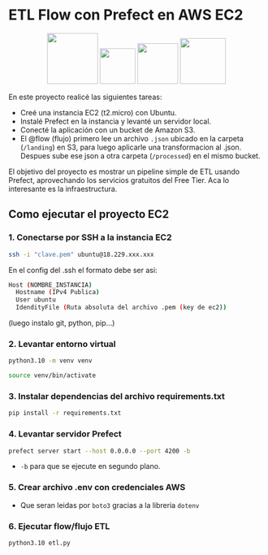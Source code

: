 # ETL Flow con Prefect en AWS EC2
<p align="center">
  <img src="https://upload.wikimedia.org/wikipedia/commons/thumb/9/93/Amazon_Web_Services_Logo.svg/330px-Amazon_Web_Services_Logo.svg.png" width="100"/>
  <img src="https://www.cdnlogo.com/logos/a/99/aws-ec2.svg" width="70"/>
  <img src="https://upload.wikimedia.org/wikipedia/commons/thumb/b/bc/Amazon-S3-Logo.svg/1712px-Amazon-S3-Logo.svg.png" width="80"/>
  <img src="https://prefect-284-docs.netlify.app/img/logos/prefect-logo-mark-solid-white-500.png" width="90"/>
</p>



En este proyecto realicé las siguientes tareas:

- Creé una instancia EC2 (t2.micro) con Ubuntu.
- Instalé Prefect en la instancia y levanté un servidor local.
- Conecté la aplicación con un bucket de Amazon S3.
- El @flow (flujo) primero lee un archivo `.json` ubicado en la carpeta (`/landing`) en S3, para luego aplicarle una transformacion al .json. Despues sube ese json a otra carpeta (`/processed`) en el mismo bucket.

El objetivo del proyecto es mostrar un pipeline simple de ETL usando Prefect, aprovechando los servicios gratuitos del Free Tier. Aca lo interesante es la infraestructura.

## Como ejecutar el proyecto EC2

### 1. Conectarse por SSH a la instancia EC2

```bash
ssh -i "clave.pem" ubuntu@18.229.xxx.xxx
```
En el config del .ssh el formato debe ser asi:
```bash
Host (NOMBRE_INSTANCIA)
  Hostname (IPv4 Publica)
  User ubuntu
  IdendityFile (Ruta absoluta del archivo .pem (key de ec2))
```

(luego instalo git, python, pip...)

### 2. Levantar entorno virtual
```bash
python3.10 -m venv venv
```

```bash
source venv/bin/activate
```

### 3. Instalar dependencias del archivo requirements.txt
```bash
pip install -r requirements.txt
```

### 4. Levantar servidor Prefect
```bash
prefect server start --host 0.0.0.0 --port 4200 -b
```
- `-b` para que se ejecute en segundo plano.

### 5. Crear archivo .env con credenciales AWS
- Que seran leidas por `boto3` gracias a la libreria `dotenv`

### 6. Ejecutar flow/flujo ETL
```bash
python3.10 etl.py
```
